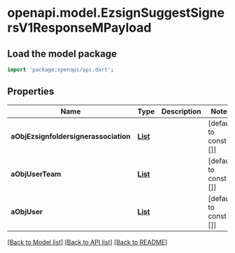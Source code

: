 # openapi.model.EzsignSuggestSignersV1ResponseMPayload

## Load the model package
```dart
import 'package:openapi/api.dart';
```

## Properties
Name | Type | Description | Notes
------------ | ------------- | ------------- | -------------
**aObjEzsignfoldersignerassociation** | [**List<EzsignfoldersignerassociationResponseCompound>**](EzsignfoldersignerassociationResponseCompound.md) |  | [default to const []]
**aObjUserTeam** | [**List<CustomUserResponse>**](CustomUserResponse.md) |  | [default to const []]
**aObjUser** | [**List<CustomUserResponse>**](CustomUserResponse.md) |  | [default to const []]

[[Back to Model list]](../README.md#documentation-for-models) [[Back to API list]](../README.md#documentation-for-api-endpoints) [[Back to README]](../README.md)


